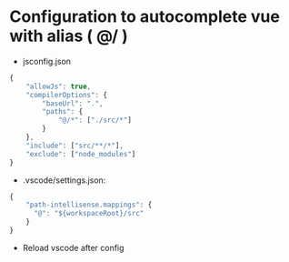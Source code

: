 # Configuration to autocomplete vue with alias ( @/ )
- jsconfig.json
```javascript
{
    "allowJs": true,
    "compilerOptions": {
        "baseUrl": ".",
        "paths": {
            "@/*": ["./src/*"]
        }
    },
    "include": ["src/**/*"],
    "exclude": ["node_modules"]
}
```
- .vscode/settings.json:
```javascript
{
    "path-intellisense.mappings": {
      "@": "${workspaceRoot}/src"
    }
}
```

- Reload vscode after config
